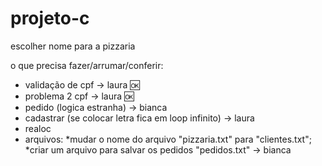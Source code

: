 # projeto-c

escolher nome para a pizzaria

o que precisa fazer/arrumar/conferir:
- validação de cpf -> laura 🆗
- problema 2 cpf -> laura 🆗
- pedido (logica estranha) -> bianca
- cadastrar (se colocar letra fica em loop infinito) -> laura
- realoc
- arquivos:
   *mudar o nome do arquivo "pizzaria.txt" para "clientes.txt";
   *criar um arquivo para salvar os pedidos "pedidos.txt" -> bianca
